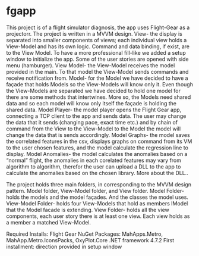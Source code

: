 # fgapp

This project is of a flight simulator diagnosis, the app uses Flight-Gear as a projectorr. The project is written in a MVVM design.
View- the display is separated into smaller components of views; each individual view holds a View-Model and has its own logic. Command and data binding, if exist, are to the View Model. To have a more professional fill-like we added a setup window to initialize the app. Some of the user stories are opened with side menu (hamburger). 
View Model- the View-Model receives the model provided in the main. To that model the View-Model sends commands and receive notification from. 
Model- for the Model we have decided to have a façade that holds Models so the View-Models will know only it. Even though the View-Models are separated we have decided to hold one model for there are some methods that intertwines. More so, the Models need shared data and so each model will know only itself the façade is holding the shared data.
	Model Player- the model player opens the Flight Gear app, connecting a TCP client to the app and sends data. The user may change the data that it sends (changing pace, exact time etc.) and by chain of command from the View to the View-Model to the Model the model will change the data that is sends accordingly.
	Model Graphs- the model saves the correlated features in the csv, displays graphs on command from its VM to the user chosen features, and the model calculate the regression line to display.
	Model Anomalies- the model calculates the anomalies based on a “normal” flight, the anomalies in each corelated features may vary from algorithm to algorithm, therefor the user can upload a DLL to the app to calculate the anomalies based on the chosen library.
More about the DLL..


The project holds three main folders, in corresponding to the MVVM design pattern. Model folder, View-Model folder, and View folder.
 	Model Folder- holds the models and the model façades. And the classes the model uses.
	View-Model Folder- holds four View-Models that hold as members IModel that the Model facade is extending.
	View Folder- holds all the view components, each user story there is at least one view. Each view holds as a member a matched View-Model.

Required Installs: Flight Gear
NuGet Packages: MahApps.Metro, MahApp.Metro.IconsPacks, OxyPlot.Core
.NET framework 4.7.2
First installment: direction provided in setup window



